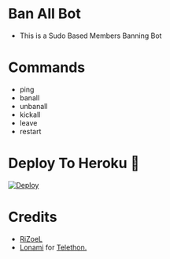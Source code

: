 # Ban All Bot

- This is a Sudo Based Members Banning Bot 
 
# Commands
- ping
- banall
- unbanall
- kickall
- leave 
- restart

# Deploy To Heroku 🚀
[![Deploy](https://www.herokucdn.com/deploy/button.svg)](https://dashboard.heroku.com/new?template=https://github.com/MrRiZoeL/BanallBot)

# Credits
* [RiZoeL](https://github.com/AnitXD/banall)
* [Lonami](https://github.com/AnitXD/banall) for [Telethon.](https://github.com/LonamiWebs/Telethon)
